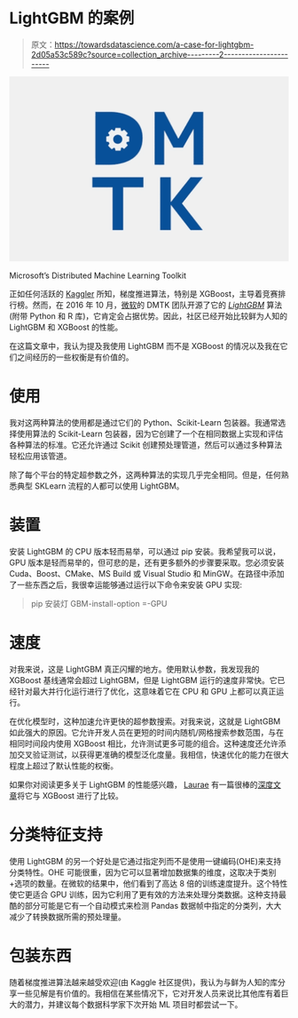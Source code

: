 # LightGBM 的案例

> 原文：<https://towardsdatascience.com/a-case-for-lightgbm-2d05a53c589c?source=collection_archive---------2----------------------->

![](img/05e95cd39d67af5e4ab7c0ef86a252e9.png)

Microsoft’s Distributed Machine Learning Toolkit

正如任何活跃的 [Kaggler](https://www.kaggle.com/) 所知，梯度推进算法，特别是 XGBoost，主导着竞赛排行榜。然而，在 2016 年 10 月，[微软](https://medium.com/u/940e606ec51a?source=post_page-----2d05a53c589c--------------------------------)的 DMTK 团队开源了它的 [*LightGBM*](https://github.com/Microsoft/LightGBM) 算法(附带 Python 和 R 库)，它肯定会占据优势。因此，社区已经开始比较鲜为人知的 LightGBM 和 XGBoost 的性能。

在这篇文章中，我认为提及我使用 LightGBM 而不是 XGBoost 的情况以及我在它们之间经历的一些权衡是有价值的。

# 使用

我对这两种算法的使用都是通过它们的 Python、Scikit-Learn 包装器。我通常选择使用算法的 Scikit-Learn 包装器，因为它创建了一个在相同数据上实现和评估各种算法的标准。它还允许通过 Scikit 创建预处理管道，然后可以通过多种算法轻松应用该管道。

除了每个平台的特定超参数之外，这两种算法的实现几乎完全相同。但是，任何熟悉典型 SKLearn 流程的人都可以使用 LightGBM。

# 装置

安装 LightGBM 的 CPU 版本轻而易举，可以通过 pip 安装。我希望我可以说，GPU 版本是轻而易举的，但可悲的是，还有更多额外的步骤要采取。您必须安装 Cuda、Boost、CMake、MS Build 或 Visual Studio 和 MinGW。在路径中添加了一些东西之后，我很幸运能够通过运行以下命令来安装 GPU 实现:

> pip 安装灯 GBM-install-option =-GPU

# 速度

对我来说，这是 LightGBM 真正闪耀的地方。使用默认参数，我发现我的 XGBoost 基线通常会超过 LightGBM，但是 LightGBM 运行的速度非常快。它已经针对最大并行化运行进行了优化，这意味着它在 CPU 和 GPU 上都可以真正运行。

在优化模型时，这种加速允许更快的超参数搜索。对我来说，这就是 LightGBM 如此强大的原因。它允许开发人员在更短的时间内随机/网格搜索参数范围，与在相同时间段内使用 XGBoost 相比，允许测试更多可能的组合。这种速度还允许添加交叉验证测试，以获得更准确的模型泛化度量。我相信，快速优化的能力在很大程度上超过了默认性能的权衡。

如果你对阅读更多关于 LightGBM 的性能感兴趣， [Laurae](https://medium.com/u/1ff412f60adb?source=post_page-----2d05a53c589c--------------------------------) 有一篇很棒的[深度文章](https://medium.com/implodinggradients/benchmarking-lightgbm-how-fast-is-lightgbm-vs-xgboost-15d224568031)将它与 XGBoost 进行了比较。

# 分类特征支持

使用 LightGBM 的另一个好处是它通过指定列而不是使用一键编码(OHE)来支持分类特性。OHE 可能很重，因为它可以显著增加数据集的维度，这取决于类别+选项的数量。在微软的结果中，他们看到了高达 8 倍的训练速度提升。这个特性使它更适合 GPU 训练，因为它利用了更有效的方法来处理分类数据。这种支持最酷的部分可能是它有一个自动模式来检测 Pandas 数据帧中指定的分类列，大大减少了转换数据所需的预处理量。

# 包装东西

随着梯度推进算法越来越受欢迎(由 Kaggle 社区提供)，我认为与鲜为人知的库分享一些见解是有价值的。我相信在某些情况下，它对开发人员来说比其他库有着巨大的潜力，并建议每个数据科学家下次开始 ML 项目时都尝试一下。